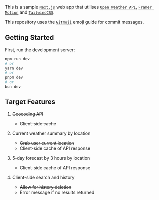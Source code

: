 This is a sample [`Next.js`](https://nextjs.org) web app that utilises [`Open Weather API`](https://openweathermap.org), [`Framer Motion`](https://www.framer.com/motion/) and [`TailwindCSS`](https://tailwindcss.com/).

This repository uses the [`Gitmoji`](https://gitmoji.dev) emoji guide for commit messages.

## Getting Started

First, run the development server:

```bash
npm run dev
# or
yarn dev
# or
pnpm dev
# or
bun dev
```

## Target Features

1. ~~Geocoding API~~

   - ~~Client-side cache~~

1. Current weather summary by location

   - ~~Grab user current location~~
   - Client-side cache of API response

1. 5-day forecast by 3 hours by location

   - Client-side cache of API response

1. Client-side search and history

   - ~~Allow for history deletion~~
   - Error message if no results returned
